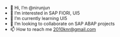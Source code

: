 - 👋 Hi, I’m @nirunjun
- 👀 I’m interested in SAP FIORI, UI5
- 🌱 I’m currently learning UI5
- 💞️ I’m looking to collaborate on SAP ABAP projects
- 📫 How to reach me 2010knr@gmail.com

<!---
nirunjun/niranjan is a ✨ special ✨ repository because its `README.md` (this file) appears on your GitHub profile.
You can click the Preview link to take a look at your changes.
--->
